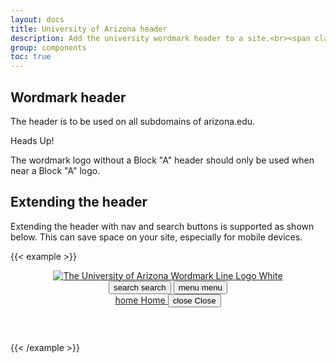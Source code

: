 ```yaml
---
layout: docs
title: University of Arizona header
description: Add the university wordmark header to a site.<br><span class="badge badge-az-custom mt-3">Custom Arizona Bootstrap Component</span>
group: components
toc: true
---
```



## Wordmark header

The header is to be used on all subdomains of arizona.edu.

<div class="alert alert-warning" role="alert">
  <p class="h4 alert-heading mt-0">Heads Up!</p>
  <p class="mb-0">The wordmark logo without a Block "A" header should only be used when near a Block "A" logo.</p>
</div>

## Extending the header

Extending the header with nav and search buttons is supported as shown below. This can save space on your site, especially for mobile devices.

{{< example >}}
<header class="bg-red arizona-header" id="header_arizona">
  <div class="container">
    <div class="row">
      <a class="arizona-logo" href="https://www.arizona.edu" title="The University of Arizona homepage">
        <img class="arizona-line-logo" alt="The University of Arizona Wordmark Line Logo White" src="https://cdn.digital.arizona.edu/logos/v1.0.0/ua_wordmark_line_logo_white_rgb.min.svg" fetchpriority="high">
      </a>
    </div>
  </div>
  <div class="redbar-buttons d-lg-none">
    <button data-bs-toggle="offcanvas" type="button" data-bs-target="#azMobileNavDemo" aria-controls="azMobileNavDemo" class="btn btn-redbar" id="jsAzSearch">
      <span aria-hidden="true" class="icon material-icons-sharp"> search </span>
      <span class="icon-text"> search </span>
    </button>
    <button data-bs-toggle="offcanvas" type="button" data-bs-target="#azMobileNavDemo" aria-controls="azMobileNavDemo" class="btn btn-redbar">
      <span aria-hidden="true" class="icon material-icons-sharp"> menu </span>
      <span class="icon-text"> menu </span>
    </button>
    <nav class="navbar-offcanvas mw-100 w-100 bg-white d-flex d-lg-none" id="azMobileNavDemo">
      <div class="navbar-offcanvas-header mb-2">
        <div class="bg-chili d-flex justify-content-between align-items-center">
          <a href="/" class="btn btn-menu-offcanvas-nav btn-red d-flex flex-column justify-content-center navbar-offcanvas-home">
            <span aria-hidden="true" class="material-icons-sharp">home</span>
            <span>Home</span>
          </a>
          <button data-bs-toggle="offcanvas" data-bs-target="#azMobileNavDemo" aria-controls="azMobileNavDemo" class="btn btn-menu-offcanvas-nav btn-red d-flex flex-column justify-content-center navbar-offcanvas-home">
            <span aria-hidden="true" class="material-icons-sharp mx-auto">close</span>
            <span class="mx-auto">Close</span>
          </button>
        </div>
      </div>
    </nav>
  </div>
</header>
{{< /example >}}

